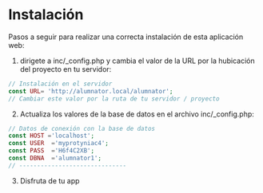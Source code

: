 # Instalación
Pasos a seguir para realizar una correcta instalación de esta aplicación web:

1. dirigete a inc/_config.php y cambia el valor de la URL por la hubicación del proyecto en tu servidor:

```PHP
// Instalación en el servidor
const URL= 'http://alumnator.local/alumnator';
// Cambiar este valor por la ruta de tu servidor / proyecto

```

2. Actualiza los valores de la base de datos en el archivo inc/_config.php:

```PHP
// Datos de conexión con la base de datos
const HOST ='localhost';
const USER  ='myprotyniac4';
const PASS  ='H6f4C2XB';
const DBNA  ='alumnator1';
// ------------------------------

```
3. Disfruta de tu app


